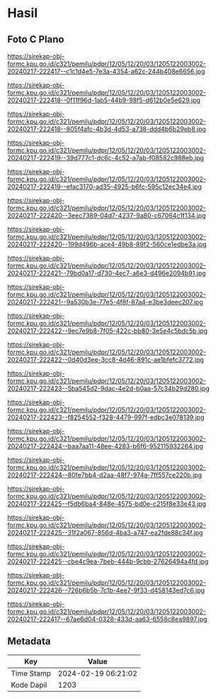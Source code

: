 # Hasil

## Foto C Plano

https://sirekap-obj-formc.kpu.go.id/c321/pemilu/pdpr/12/05/12/20/03/1205122003002-20240217-222417--c1c1d4e5-7e3a-4354-a62c-244b408e6656.jpg

https://sirekap-obj-formc.kpu.go.id/c321/pemilu/pdpr/12/05/12/20/03/1205122003002-20240217-222418--0f11f96d-1ab5-44b9-98f5-d612b0e5e629.jpg

https://sirekap-obj-formc.kpu.go.id/c321/pemilu/pdpr/12/05/12/20/03/1205122003002-20240217-222418--805f4afc-4b3d-4d53-a738-ddd4b6b29eb8.jpg

https://sirekap-obj-formc.kpu.go.id/c321/pemilu/pdpr/12/05/12/20/03/1205122003002-20240217-222419--39d777c1-dc6c-4c52-a7ab-f08582c988eb.jpg

https://sirekap-obj-formc.kpu.go.id/c321/pemilu/pdpr/12/05/12/20/03/1205122003002-20240217-222419--efac3170-ad35-4925-b6fc-595c12ec34e4.jpg

https://sirekap-obj-formc.kpu.go.id/c321/pemilu/pdpr/12/05/12/20/03/1205122003002-20240217-222420--3eec7389-04d7-4237-9a80-c67064c1f134.jpg

https://sirekap-obj-formc.kpu.go.id/c321/pemilu/pdpr/12/05/12/20/03/1205122003002-20240217-222420--199d496b-ace4-49b8-89f2-560ce1edbe3a.jpg

https://sirekap-obj-formc.kpu.go.id/c321/pemilu/pdpr/12/05/12/20/03/1205122003002-20240217-222421--79bd0a17-d730-4ec7-a6e3-d496e2094b91.jpg

https://sirekap-obj-formc.kpu.go.id/c321/pemilu/pdpr/12/05/12/20/03/1205122003002-20240217-222421--9a530b3e-77e5-4f8f-87a4-e3be3deec207.jpg

https://sirekap-obj-formc.kpu.go.id/c321/pemilu/pdpr/12/05/12/20/03/1205122003002-20240217-222422--9ec7e9b8-7f05-422c-bb80-3e5e4c5bdc5b.jpg

https://sirekap-obj-formc.kpu.go.id/c321/pemilu/pdpr/12/05/12/20/03/1205122003002-20240217-222422--0d40d3ee-3cc8-4d46-891c-ae1bfefc3772.jpg

https://sirekap-obj-formc.kpu.go.id/c321/pemilu/pdpr/12/05/12/20/03/1205122003002-20240217-222423--5ba545d2-9dac-4e2d-b0aa-57c34b29d280.jpg

https://sirekap-obj-formc.kpu.go.id/c321/pemilu/pdpr/12/05/12/20/03/1205122003002-20240217-222423--f8254552-f328-4479-997f-edbc3e078139.jpg

https://sirekap-obj-formc.kpu.go.id/c321/pemilu/pdpr/12/05/12/20/03/1205122003002-20240217-222424--baa7aa11-48ee-4283-b6f6-952115932264.jpg

https://sirekap-obj-formc.kpu.go.id/c321/pemilu/pdpr/12/05/12/20/03/1205122003002-20240217-222424--80fe7bb4-d2aa-48f7-974a-7ff557ce220b.jpg

https://sirekap-obj-formc.kpu.go.id/c321/pemilu/pdpr/12/05/12/20/03/1205122003002-20240217-222425--f5db6ba4-848e-4575-bd0e-c215f8e33e43.jpg

https://sirekap-obj-formc.kpu.go.id/c321/pemilu/pdpr/12/05/12/20/03/1205122003002-20240217-222425--31f2a067-856d-4ba3-a747-ea2fde88c34f.jpg

https://sirekap-obj-formc.kpu.go.id/c321/pemilu/pdpr/12/05/12/20/03/1205122003002-20240217-222425--cbe4c9ea-7beb-444b-9cbb-27626494a4fd.jpg

https://sirekap-obj-formc.kpu.go.id/c321/pemilu/pdpr/12/05/12/20/03/1205122003002-20240217-222426--726b6b5b-7c1b-4ee7-9f33-d458143ed7c6.jpg

https://sirekap-obj-formc.kpu.go.id/c321/pemilu/pdpr/12/05/12/20/03/1205122003002-20240217-222417--67ae6d04-0328-433d-aa63-6558c8ea9897.jpg


## Metadata

| Key        | Value               |
| ---------- | ------------------- |
| Time Stamp | 2024-02-19 06:21:02 |
| Kode Dapil | 1203                |




